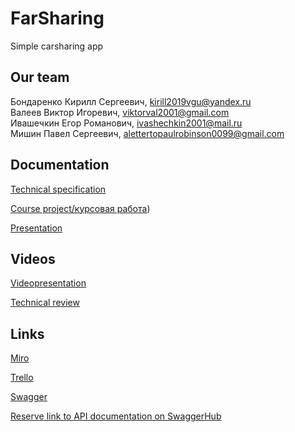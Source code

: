 # FarSharing
Simple carsharing app
## Our team
Бондаренко Кирилл Сергеевич, kirill2019vgu@yandex.ru  
Валеев Виктор Игоревич, viktorval2001@gmail.com  
Ивашечкин Егор Романович, ivashechkin2001@mail.ru  
Мишин Павел Сергеевич, alettertopaulrobinson0099@gmail.com  

## Documentation
[Technical specification](https://github.com/TheyCallMeRobinson/FarSharing/blob/master/Docs/%D0%A2%D0%97.pdf)

[Course project/курсовая работа](https://github.com/TheyCallMeRobinson/FarSharing/blob/master/Docs/%D0%9A%D1%83%D1%80%D1%81%D0%BE%D0%B2%D0%BE%D0%B9%20%D0%BF%D1%80%D0%BE%D0%B5%D0%BA%D1%82.pdf))

[Presentation](https://github.com/TheyCallMeRobinson/FarSharing/blob/master/Docs/%D0%A2%D0%9F_%D0%9C%D0%BE%D0%B1%D0%B8%D0%BB%D1%8C%D0%BD%D0%BE%D0%B5%20%D0%BF%D1%80%D0%B8%D0%BB%D0%BE%D0%B6%D0%B5%D0%BD%D0%B8%D0%B5%20FarSharing.pdf)

## Videos
[Videopresentation](https://drive.google.com/file/d/1qqOipOvgvJPp_N8U4e2PSARuOJQg56KI/view?usp=sharing)

[Technical review](https://drive.google.com/file/d/1CPlXqF3kGKumL5BROO165uUFE-wQISyJ/view?usp=sharing)

## Links
[Miro](https://miro.com/app/board/uXjVOFFaGKg=/?invite_link_id=99675099240)

[Trello](https://trello.com/b/7aW0h69f/carsharing-mvp)

[Swagger](http://farsharing-server.herokuapp.com/swagger-ui/index.html)

[Reserve link to API documentation on SwaggerHub](https://app.swaggerhub.com/apis/StudentCSF/farsharing_open-api_definition/v2)
